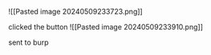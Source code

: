 
![[Pasted image 20240509233723.png]]

clicked the button
![[Pasted image 20240509233910.png]]

sent to burp
